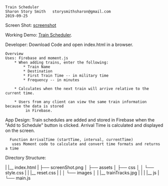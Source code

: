     Train Scheduler
    Sharon Story Smith   storysmithsharon@gmail.com
    2019-09-25
Screen Shot:
     [screenshot ](ScreenShot.png)

Working Demo:
     [Train Scheduler](https://sstorysmith.github.io/Train-Scheduler/).

Developer: Download Code and open index.html in a browser.

    Overview
    Uses: Firebase and moment.js    
        * When adding trains, enter the following:    
            * Train Name    
            * Destination     
            * First Train Time -- in military time    
            * Frequency -- in minutes
  
        * Calculates when the next train will arrive relative to the current time.

        * Users from any client can view the same train information because the data is stored
             in Firebase.

App Design:
      Train schedules are added and stored in Firebase when the "Add to Schedule" button is clicked. Arrival Time is calculated and displayed on the screen. 

      Function ArrivalTime (startTime, interval, currentTime)
       uses Moment code to calculate and convert time formats and returns a time

Directory Structure:

|
|__ index.html
|
├── screenShot.png
│
├── assets
│       ├── css
│       │   └── style.css
|       |   |__ reset.css
|       |
│       └── images
│       |   |__ trainTracks.jpg
|       |
|       |__ js
|       └── main.js





